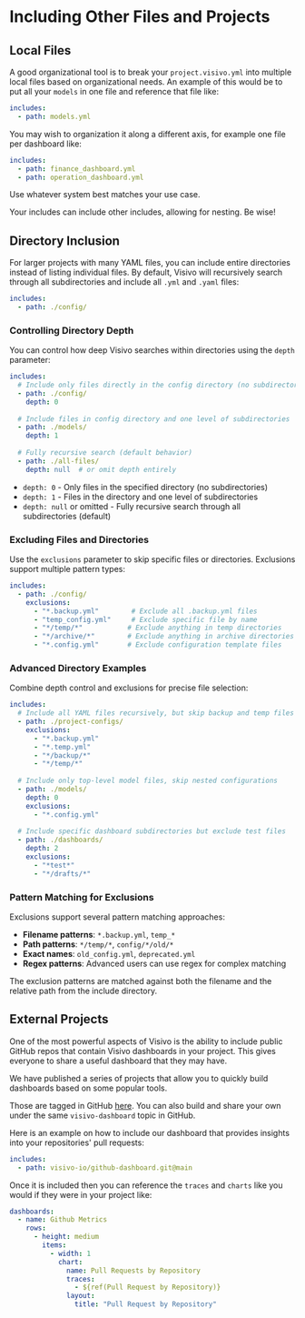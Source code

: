 # Including Other Files and Projects

## Local Files

A good organizational tool is to break your `project.visivo.yml` into multiple local files based on organizational needs.  An example of this would be to put all your `models` in one file and reference that file like:

``` yaml
includes:
  - path: models.yml
```

You may wish to organization it along a different axis, for example one file per dashboard like:

``` yaml
includes:
  - path: finance_dashboard.yml
  - path: operation_dashboard.yml
```

Use whatever system best matches your use case. 

Your includes can include other includes, allowing for nesting.  Be wise!

## Directory Inclusion

For larger projects with many YAML files, you can include entire directories instead of listing individual files. By default, Visivo will recursively search through all subdirectories and include all `.yml` and `.yaml` files:

``` yaml
includes:
  - path: ./config/
```

### Controlling Directory Depth

You can control how deep Visivo searches within directories using the `depth` parameter:

``` yaml
includes:
  # Include only files directly in the config directory (no subdirectories)
  - path: ./config/
    depth: 0
  
  # Include files in config directory and one level of subdirectories
  - path: ./models/
    depth: 1
  
  # Fully recursive search (default behavior)
  - path: ./all-files/
    depth: null  # or omit depth entirely
```

- `depth: 0` - Only files in the specified directory (no subdirectories)
- `depth: 1` - Files in the directory and one level of subdirectories
- `depth: null` or omitted - Fully recursive search through all subdirectories (default)

### Excluding Files and Directories

Use the `exclusions` parameter to skip specific files or directories. Exclusions support multiple pattern types:

``` yaml
includes:
  - path: ./config/
    exclusions:
      - "*.backup.yml"        # Exclude all .backup.yml files
      - "temp_config.yml"     # Exclude specific file by name
      - "*/temp/*"           # Exclude anything in temp directories
      - "*/archive/*"        # Exclude anything in archive directories
      - "*.config.yml"       # Exclude configuration template files
```

### Advanced Directory Examples

Combine depth control and exclusions for precise file selection:

``` yaml
includes:
  # Include all YAML files recursively, but skip backup and temp files
  - path: ./project-configs/
    exclusions:
      - "*.backup.yml"
      - "*.temp.yml"
      - "*/backup/*"
      - "*/temp/*"
  
  # Include only top-level model files, skip nested configurations
  - path: ./models/
    depth: 0
    exclusions:
      - "*.config.yml"
  
  # Include specific dashboard subdirectories but exclude test files
  - path: ./dashboards/
    depth: 2
    exclusions:
      - "*test*"
      - "*/drafts/*"
```

### Pattern Matching for Exclusions

Exclusions support several pattern matching approaches:

- **Filename patterns**: `*.backup.yml`, `temp_*`
- **Path patterns**: `*/temp/*`, `config/*/old/*`
- **Exact names**: `old_config.yml`, `deprecated.yml`
- **Regex patterns**: Advanced users can use regex for complex matching

The exclusion patterns are matched against both the filename and the relative path from the include directory.

## External Projects

One of the most powerful aspects of Visivo is the ability to include public GitHub repos that contain Visivo dashboards in your project.  This gives everyone to share a useful dashboard that they may have. 

We have published a series of projects that allow you to quickly build dashboards based on some popular tools.

Those are tagged in GitHub [here](https://github.com/topics/visivo-dashboard).
You can also build and share your own under the same `visivo-dashboard` topic in GitHub.

Here is an example on how to include our dashboard that provides insights into your repositories' pull requests:

``` yaml
includes:
  - path: visivo-io/github-dashboard.git@main
```

Once it is included then you can reference the `traces` and `charts` like you would if they were in your project like:

``` yaml
dashboards:
  - name: Github Metrics
    rows:
      - height: medium
        items:
          - width: 1
            chart:
              name: Pull Requests by Repository
              traces:
                - ${ref(Pull Request by Repository)}
              layout:
                title: "Pull Request by Repository"
```